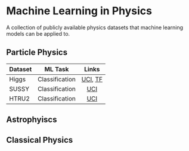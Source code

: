 # Machine Learning in Physics

A collection of publicly available physics datasets that machine learning models can be applied to. 

## Particle Physics 

| Dataset       | ML Task        |                         Links                         | 
| ------------- |:--------------:| :----------------------------------------------------:|
| Higgs         | Classification | [UCI](https://archive.ics.uci.edu/ml/datasets/HIGGS), [TF](https://www.tensorflow.org/datasets/catalog/higgs) |  
| SUSSY         | Classification | [UCI](https://archive.ics.uci.edu/ml/datasets/SUSY)   | 
| HTRU2         | Classification |   [UCI](https://archive.ics.uci.edu/ml/datasets/HTRU2)|

## Astrophyiscs

## Classical Physics 
